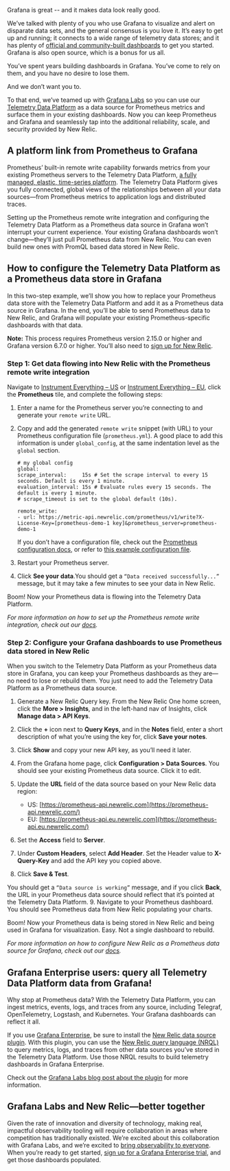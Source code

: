 Grafana is great -- and it makes data look really good.

We’ve talked with plenty of you who use Grafana to visualize and alert on disparate data sets, and the general consensus is you love it. It’s easy to get up and running; it connects to a wide range of telemetry data stores; and it has plenty of [official and community-built dashboards](https://grafana.com/grafana/dashboards) to get you started. Grafana is also open source, which is a bonus for us all.

You’ve spent years building dashboards in Grafana. You’ve come to rely on them, and you have no desire to lose them.

And we don’t want you to.

To that end, we’ve teamed up with [Grafana Labs](https://grafana.com) so you can use our [Telemetry Data Platform](https://newrelic.com/platform/telemetry-data-platform) as a data source for Prometheus metrics and surface them in your existing dashboards. Now you can keep Prometheus and Grafana and seamlessly tap into the additional reliability, scale, and security provided by New Relic.

## A platform link from Prometheus to Grafana
Prometheus’ built-in remote write capability forwards metrics from your existing Prometheus servers to the Telemetry Data Platform, [a fully managed, elastic, time-series platform](https://blog.newrelic.com/product-news/introducing-telemetry-data-platform/). The Telemetry Data Platform gives you fully connected, global views of the relationships between all your data sources—from Prometheus metrics to application logs and distributed traces.

Setting up the Prometheus remote write integration and configuring the Telemetry Data Platform as a Prometheus data source in Grafana won’t interrupt your current experience. Your existing Grafana dashboards won’t change—they’ll just pull Prometheus data from New Relic. You can even build new ones with PromQL based data stored in New Relic.

## How to configure the Telemetry Data Platform as a Prometheus data store in Grafana
In this two-step example, we’ll show you how to replace your Prometheus data store with the Telemetry Data Platform and add it as a Prometheus data source in Grafana. In the end, you’ll be able to send Prometheus data to New Relic, and Grafana will populate your existing Prometheus-specific dashboards with that data.

**Note:** This process requires Prometheus version 2.15.0 or higher and Grafana version 6.7.0 or higher. You’ll also need to [sign up for New Relic](https://newrelic.com/signup/).

### Step 1: Get data flowing into New Relic with the Prometheus remote write integration
Navigate to [Instrument Everything – US](http://one.newrelic.com/launcher/nr1-core.settings?pane=eyJuZXJkbGV0SWQiOiJ0dWNzb24ucGxnLWluc3RydW1lbnQtZXZlcnl0aGluZyJ9)  or [Instrument Everything – EU](http://one.eu.newrelic.com/launcher/nr1-core.settings?pane=eyJuZXJkbGV0SWQiOiJ0dWNzb24ucGxnLWluc3RydW1lbnQtZXZlcnl0aGluZyJ9), click the **Prometheus** tile, and complete the following steps:
1. Enter a name for the Prometheus server you’re connecting to and generate your `remote write` URL.

2. Copy and add the generated `remote write` snippet (with URL) to your Prometheus configuration file (`prometheus.yml`). A good place to add this information is under `global_config`, at the same indentation level as the `global` section.
    ```
    # my global config
    global:
    scrape_interval:     15s # Set the scrape interval to every 15 seconds. Default is every 1 minute. 
    evaluation_interval: 15s # Evaluate rules every 15 seconds. The default is every 1 minute.
    # scrape_timeout is set to the global default (10s).

    remote_write:
    - url: https://metric-api.newrelic.com/prometheus/v1/write?X-License-Key=[prometheus-demo-1 key]&prometheus_server=prometheus-demo-1
    ```
    If you don’t have a configuration file, check out the [Prometheus configuration docs](https://prometheus.io/docs/introduction/first_steps/#configuring-prometheus), or refer to [this example configuration file](https://github.com/prometheus/prometheus/blob/master/documentation/examples/prometheus.yml).
3. Restart your Prometheus server.
4. Click **See your data**.You should get a `“Data received successfully...”` message, but it may take a few minutes to see your data in New Relic.

Boom! Now your Prometheus data is flowing into the Telemetry Data Platform.

*For more information on how to set up the Prometheus remote write integration, check out our [docs](https://docs.newrelic.com/docs/integrations/prometheus-integrations/install-configure/set-your-prometheus-remote-write-integration).*

### Step 2: Configure your Grafana dashboards to use Prometheus data stored in New Relic
When you switch to the Telemetry Data Platform as your Prometheus data store in Grafana, you can keep your Prometheus dashboards as they are—no need to lose or rebuild them. You just need to add the Telemetry Data Platform as a Prometheus data source.
1. Generate a New Relic Query key. From the New Relic One home screen, click the **More > Insights**, and in the left-hand nav of Insights, click **Manage data > API Keys**.
2. Click the **+** icon next to **Query Keys**, and in the **Notes** field, enter a short description of what you’re using the key for, click **Save your notes**.

3. Click **Show** and copy your new API key, as you’ll need it later.
4. From the Grafana home page, click **Configuration > Data Sources**. You should see your existing Prometheus data source. Click it to edit.
5. Update the **URL** field of the data source based on your New Relic data region:
    * US: [https://prometheus-api.newrelic.com](https://prometheus-api.newrelic.com/)
    * EU: [https://prometheus-api.eu.newrelic.com](https://prometheus-api.eu.newrelic.com/)
6. Set the **Access** field to **Server**.
7. Under **Custom Headers**, select **Add Header**. Set the Header value to **X-Query-Key** and add the API key you copied above.
8. Click **Save & Test**.

You should get a `“Data source is working”` message, and if you click **Back**, the URL in your Prometheus data source should reflect that it’s pointed at the Telemetry Data Platform.
9. Navigate to your Prometheus dashboard. You should see Prometheus data from New Relic populating your charts.

Boom! Now your Prometheus data is being stored in New Relic and being used in Grafana for visualization. Easy. Not a single dashboard to rebuild.

*For more information on how to configure New Relic as a Prometheus data source for Grafana, check out our [docs](https://docs.newrelic.com/docs/integrations/grafana-integrations/set-configure/configure-new-relic-prometheus-data-source-grafana).*

## Grafana Enterprise users: query all Telemetry Data Platform data from Grafana!
Why stop at Prometheus data? With the Telemetry Data Platform, you can ingest metrics, events, logs, and traces from any source, including Telegraf, OpenTelemetry, Logstash, and Kubernetes. Your Grafana dashboards can reflect it all.

If you use [Grafana Enterprise](https://grafana.com/products/enterprise/), be sure to install the [New Relic data source plugin](https://grafana.com/grafana/plugins/grafana-newrelic-datasource). With this plugin, you can use the [New Relic query language (NRQL)](https://docs.newrelic.com/docs/query-data/nrql-new-relic-query-language/getting-started/nrql-syntax-clauses-functions) to query metrics, logs, and traces from other data sources you’ve stored in the Telemetry Data Platform. Use those NRQL results to build telemetry dashboards in Grafana Enterprise.

Check out the [Grafana Labs blog post about the plugin](https://grafana.com/blog/2020/07/22/introducing-the-new-and-improved-new-relic-plugin-for-grafana/) for more information.

## Grafana Labs and New Relic—better together
Given the rate of innovation and diversity of technology, making real, impactful observability tooling will require collaboration in areas where competition has traditionally existed. We’re excited about this collaboration with Grafana Labs, and we’re excited to [bring observability to everyone](https://blog.newrelic.com/product-news/new-relic-one-observability-made-simple/). When you’re ready to get started, [sign up for a Grafana Enterprise trial](http://newrelic.com/grafana-enterprise-trial), and get those dashboards populated.